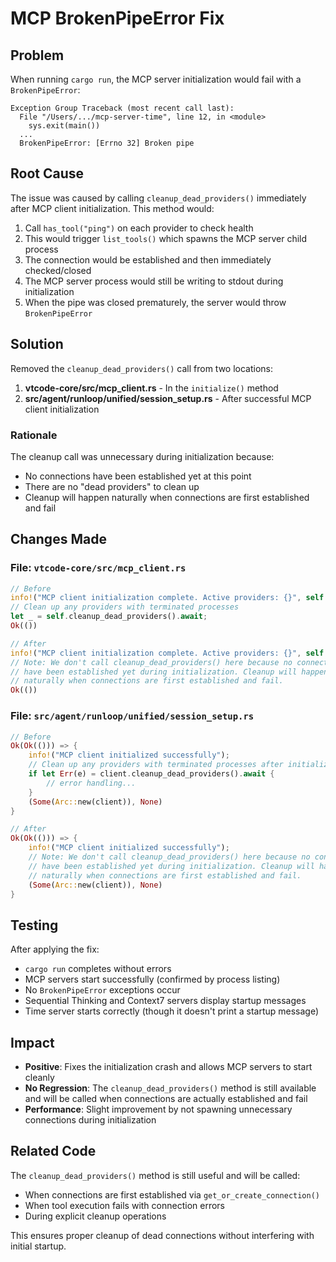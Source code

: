 # MCP BrokenPipeError Fix

## Problem

When running `cargo run`, the MCP server initialization would fail with a `BrokenPipeError`:

```
Exception Group Traceback (most recent call last):
  File "/Users/.../mcp-server-time", line 12, in <module>
    sys.exit(main())
  ...
  BrokenPipeError: [Errno 32] Broken pipe
```

## Root Cause

The issue was caused by calling `cleanup_dead_providers()` immediately after MCP client initialization. This method would:

1. Call `has_tool("ping")` on each provider to check health
2. This would trigger `list_tools()` which spawns the MCP server child process
3. The connection would be established and then immediately checked/closed
4. The MCP server process would still be writing to stdout during initialization
5. When the pipe was closed prematurely, the server would throw `BrokenPipeError`

## Solution

Removed the `cleanup_dead_providers()` call from two locations:

1. **vtcode-core/src/mcp_client.rs** - In the `initialize()` method
2. **src/agent/runloop/unified/session_setup.rs** - After successful MCP client initialization

### Rationale

The cleanup call was unnecessary during initialization because:
- No connections have been established yet at this point
- There are no "dead providers" to clean up
- Cleanup will happen naturally when connections are first established and fail

## Changes Made

### File: `vtcode-core/src/mcp_client.rs`

```rust
// Before
info!("MCP client initialization complete. Active providers: {}", self.providers.len());
// Clean up any providers with terminated processes
let _ = self.cleanup_dead_providers().await;
Ok(())

// After
info!("MCP client initialization complete. Active providers: {}", self.providers.len());
// Note: We don't call cleanup_dead_providers() here because no connections
// have been established yet during initialization. Cleanup will happen
// naturally when connections are first established and fail.
Ok(())
```

### File: `src/agent/runloop/unified/session_setup.rs`

```rust
// Before
Ok(Ok(())) => {
    info!("MCP client initialized successfully");
    // Clean up any providers with terminated processes after initialization
    if let Err(e) = client.cleanup_dead_providers().await {
        // error handling...
    }
    (Some(Arc::new(client)), None)
}

// After
Ok(Ok(())) => {
    info!("MCP client initialized successfully");
    // Note: We don't call cleanup_dead_providers() here because no connections
    // have been established yet during initialization. Cleanup will happen
    // naturally when connections are first established and fail.
    (Some(Arc::new(client)), None)
}
```

## Testing

After applying the fix:
- `cargo run` completes without errors
- MCP servers start successfully (confirmed by process listing)
- No `BrokenPipeError` exceptions occur
- Sequential Thinking and Context7 servers display startup messages
- Time server starts correctly (though it doesn't print a startup message)

## Impact

- **Positive**: Fixes the initialization crash and allows MCP servers to start cleanly
- **No Regression**: The `cleanup_dead_providers()` method is still available and will be called when connections are actually established and fail
- **Performance**: Slight improvement by not spawning unnecessary connections during initialization

## Related Code

The `cleanup_dead_providers()` method is still useful and will be called:
- When connections are first established via `get_or_create_connection()`
- When tool execution fails with connection errors
- During explicit cleanup operations

This ensures proper cleanup of dead connections without interfering with initial startup.
